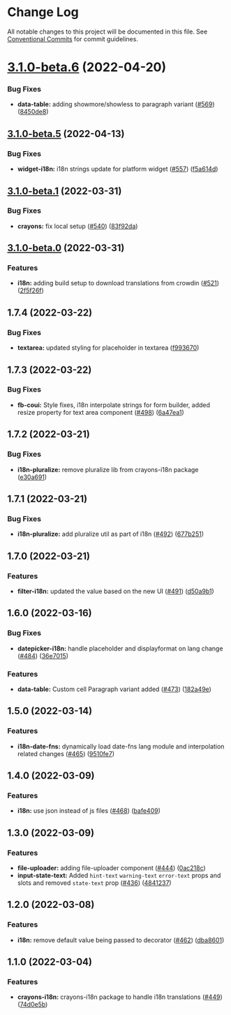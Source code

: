 # Change Log

All notable changes to this project will be documented in this file.
See [Conventional Commits](https://conventionalcommits.org) for commit guidelines.

# [3.1.0-beta.6](https://github.com/freshworks/crayons/compare/@freshworks/crayons-i18n@3.1.0-beta.5...@freshworks/crayons-i18n@3.1.0-beta.6) (2022-04-20)


### Bug Fixes

* **data-table:** adding showmore/showless to paragraph variant ([#569](https://github.com/freshworks/crayons/issues/569)) ([8450de8](https://github.com/freshworks/crayons/commit/8450de87c33094db793600e27435f5ba2c60db48))





## [3.1.0-beta.5](https://github.com/freshworks/crayons/compare/@freshworks/crayons-i18n@3.1.0-beta.4...@freshworks/crayons-i18n@3.1.0-beta.5) (2022-04-13)

### Bug Fixes

- **widget-i18n:** i18n strings update for platform widget ([#557](https://github.com/freshworks/crayons/issues/557)) ([f5a614d](https://github.com/freshworks/crayons/commit/f5a614d34f1c9901b99a9c30e6e08e2667fb6da6))

## [3.1.0-beta.1](https://github.com/freshworks/crayons/compare/@freshworks/crayons-i18n@3.1.0-beta.0...@freshworks/crayons-i18n@3.1.0-beta.1) (2022-03-31)

### Bug Fixes

- **crayons:** fix local setup ([#540](https://github.com/freshworks/crayons/issues/540)) ([83f92da](https://github.com/freshworks/crayons/commit/83f92dacb8777841dd3d932a250b66adf7ded919))

## [3.1.0-beta.0](https://github.com/freshworks/crayons/compare/@freshworks/crayons-i18n@3.0.4...@freshworks/crayons-i18n@3.1.0-beta.0) (2022-03-31)

### Features

- **i18n:** adding build setup to download translations from crowdin ([#521](https://github.com/freshworks/crayons/issues/521)) ([2f5f26f](https://github.com/freshworks/crayons/commit/2f5f26f1caf2e103274f7194812b902d1dafcb12))

## 1.7.4 (2022-03-22)

### Bug Fixes

- **textarea:** updated styling for placeholder in textarea ([f993670](https://github.com/freshworks/crayons/commit/f9936704bc98a2be38f4a1476faf4a10f7a01828))

## 1.7.3 (2022-03-22)

### Bug Fixes

- **fb-coui:** Style fixes, i18n interpolate strings for form builder, added resize property for text area component ([#498](https://github.com/freshworks/crayons/issues/498)) ([6a47ea1](https://github.com/freshworks/crayons/commit/6a47ea14b329d266d1ce794d8f9067322ff85e53))

## 1.7.2 (2022-03-21)

### Bug Fixes

- **i18n-pluralize:** remove pluralize lib from crayons-i18n package ([e30a691](https://github.com/freshworks/crayons/commit/e30a691125de7c9625d7484318b762a4a82327b3))

## 1.7.1 (2022-03-21)

### Bug Fixes

- **i18n-pluralize:** add pluralize util as part of i18n ([#492](https://github.com/freshworks/crayons/issues/492)) ([677b251](https://github.com/freshworks/crayons/commit/677b251c3dc9768f1307a981acdbfb3f4e18b1b9))

## 1.7.0 (2022-03-21)

### Features

- **filter-i18n:** updated the value based on the new UI ([#491](https://github.com/freshworks/crayons/issues/491)) ([d50a9b1](https://github.com/freshworks/crayons/commit/d50a9b1247d22c74a2dfdd7dd9699e4d461e8799))

## 1.6.0 (2022-03-16)

### Bug Fixes

- **datepicker-i18n:** handle placeholder and displayformat on lang change ([#484](https://github.com/freshworks/crayons/issues/484)) ([36e7015](https://github.com/freshworks/crayons/commit/36e70159844ea6f85ae0a268a18f9f847fd056e9))

### Features

- **data-table:** Custom cell Paragraph variant added ([#473](https://github.com/freshworks/crayons/issues/473)) ([182a49e](https://github.com/freshworks/crayons/commit/182a49ef09db783fa48ddbca02e0070e0da5c987))

## 1.5.0 (2022-03-14)

### Features

- **i18n-date-fns:** dynamically load date-fns lang module and interpolation related changes ([#465](https://github.com/freshworks/crayons/issues/465)) ([9510fe7](https://github.com/freshworks/crayons/commit/9510fe71d1ab0cd5ef4d5dd4f33cfdd2e6cb200e))

## 1.4.0 (2022-03-09)

### Features

- **i18n:** use json instead of js files ([#468](https://github.com/freshworks/crayons/issues/468)) ([bafe409](https://github.com/freshworks/crayons/commit/bafe409b4333f28581d172de183d38ed896f0ff1))

## 1.3.0 (2022-03-09)

### Features

- **file-uploader:** adding file-uploader component  ([#444](https://github.com/freshworks/crayons/issues/444)) ([0ac218c](https://github.com/freshworks/crayons/commit/0ac218c5da73c61714d9d4d3233e4bf927a01c3c))
- **input-state-text:** Added `hint-text` `warning-text` `error-text` props and slots and removed `state-text` prop ([#436](https://github.com/freshworks/crayons/issues/436)) ([4841237](https://github.com/freshworks/crayons/commit/4841237ecc907f13460a6832b8ff7385d05d0729))

## 1.2.0 (2022-03-08)

### Features

- **i18n:** remove default value being passed to decorator ([#462](https://github.com/freshworks/crayons/issues/462)) ([dba8601](https://github.com/freshworks/crayons/commit/dba86010a83676c5a73753600656a5f04702d38f))

## 1.1.0 (2022-03-04)

### Features

- **crayons-i18n:** crayons-i18n package to handle i18n translations ([#449](https://github.com/freshworks/crayons/issues/449)) ([74d0e5b](https://github.com/freshworks/crayons/commit/74d0e5b2c95ef6571e47b5cf140008995332f5b4))
